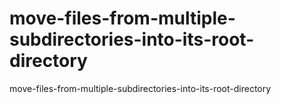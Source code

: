 # move-files-from-multiple-subdirectories-into-its-root-directory
move-files-from-multiple-subdirectories-into-its-root-directory
